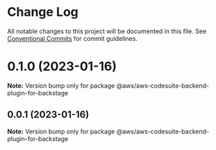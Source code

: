 # Change Log

All notable changes to this project will be documented in this file.
See [Conventional Commits](https://conventionalcommits.org) for commit guidelines.

# 0.1.0 (2023-01-16)

**Note:** Version bump only for package @aws/aws-codesuite-backend-plugin-for-backstage





## 0.0.1 (2023-01-16)

**Note:** Version bump only for package @aws/aws-codesuite-backend-plugin-for-backstage

